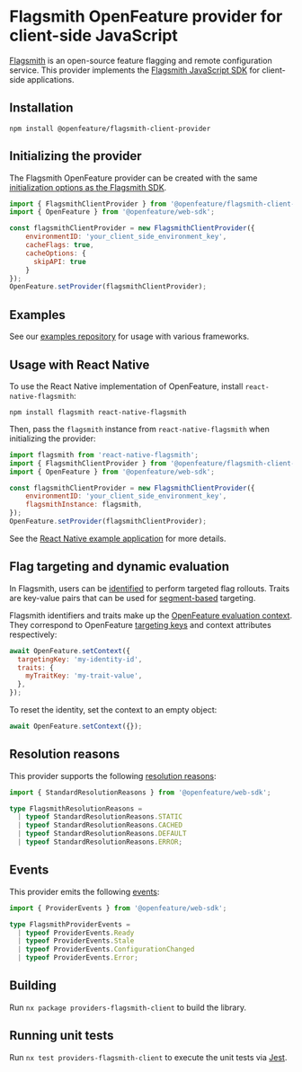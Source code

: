 # Flagsmith OpenFeature provider for client-side JavaScript

[Flagsmith](https://flagsmith.com) is an open-source feature flagging and remote configuration service. This provider implements the [Flagsmith JavaScript SDK](https://flagsmith.com/docs/clients/javascript/) for client-side applications.

## Installation

```
npm install @openfeature/flagsmith-client-provider
```

## Initializing the provider

The Flagsmith OpenFeature provider can be created with the same [initialization options as the Flagsmith SDK](https://docs.flagsmith.com/clients/javascript/#initialisation-options).

```javascript
import { FlagsmithClientProvider } from '@openfeature/flagsmith-client-provider';
import { OpenFeature } from '@openfeature/web-sdk';

const flagsmithClientProvider = new FlagsmithClientProvider({
    environmentID: 'your_client_side_environment_key',
    cacheFlags: true,
    cacheOptions: {
      skipAPI: true
    }
});
OpenFeature.setProvider(flagsmithClientProvider);
```

## Examples

See our [examples repository](https://github.com/Flagsmith/flagsmith-js-examples/tree/main/open-feature) for usage with various frameworks.

## Usage with React Native

To use the React Native implementation of OpenFeature, install `react-native-flagsmith`:

```
npm install flagsmith react-native-flagsmith
```

Then, pass the `flagsmith` instance from `react-native-flagsmith` when initializing the provider:

```javascript
import flagsmith from 'react-native-flagsmith';
import { FlagsmithClientProvider } from '@openfeature/flagsmith-client-provider';
import { OpenFeature } from '@openfeature/web-sdk';

const flagsmithClientProvider = new FlagsmithClientProvider({
    environmentID: 'your_client_side_environment_key',
    flagsmithInstance: flagsmith,
});
OpenFeature.setProvider(flagsmithClientProvider);
```

See the [React Native example application](https://github.com/Flagsmith/flagsmith-js-examples/tree/main/open-feature/reactnative) for more details.

## Flag targeting and dynamic evaluation

In Flagsmith, users can be [identified](https://docs.flagsmith.com/clients/javascript/#identifying-users) to perform targeted flag rollouts.
Traits are key-value pairs that can be used for [segment-based](https://docs.flagsmith.com/basic-features/segments) targeting.

Flagsmith identifiers and traits make up the [OpenFeature evaluation context](https://openfeature.dev/specification/glossary/#evaluation-context).
They correspond to OpenFeature [targeting keys](https://openfeature.dev/docs/reference/concepts/evaluation-context/#targeting-key) and context attributes respectively:

```javascript
await OpenFeature.setContext({
  targetingKey: 'my-identity-id',
  traits: {
    myTraitKey: 'my-trait-value',
  },
});
```

To reset the identity, set the context to an empty object:

```javascript
await OpenFeature.setContext({});
```

## Resolution reasons

This provider supports the following [resolution reasons](https://openfeature.dev/specification/types/#resolution-reason):

```typescript
import { StandardResolutionReasons } from '@openfeature/web-sdk';

type FlagsmithResolutionReasons =
  | typeof StandardResolutionReasons.STATIC
  | typeof StandardResolutionReasons.CACHED
  | typeof StandardResolutionReasons.DEFAULT
  | typeof StandardResolutionReasons.ERROR;
```

## Events

This provider emits the following [events](https://openfeature.dev/specification/types#provider-events):

```typescript
import { ProviderEvents } from '@openfeature/web-sdk';

type FlagsmithProviderEvents =
  | typeof ProviderEvents.Ready
  | typeof ProviderEvents.Stale
  | typeof ProviderEvents.ConfigurationChanged
  | typeof ProviderEvents.Error;
```

## Building

Run `nx package providers-flagsmith-client` to build the library.

## Running unit tests

Run `nx test providers-flagsmith-client` to execute the unit tests via [Jest](https://jestjs.io).
